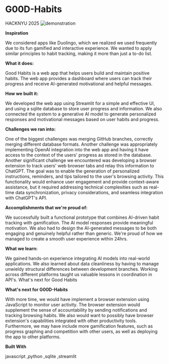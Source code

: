# G00D-Habits
HACKNYU 2025
![demonstration](/resources=true "demo.png")

**Inspiration**

We considered apps like Duolingo, which we realized we used frequently due to its fun gamified and interactive experience. We wanted to apply similar principles to habit tracking, making it more than just a to-do list.

**What it does:** 

Good Habits is a web app that helps users build and maintain positive habits. The web app provides a dashboard where users can track their progress and receive AI-generated motivational and helpful messages.

**How we built it:**

We developed the web app using Streamlit for a simple and effective UI, and using a sqlite database to store user progress and information. We also connected the system to a generative AI model to generate personalized responses and motivational messages based on user habits and progress.

**Challenges we ran into:**

One of the biggest challenges was merging GitHub branches, correctly merging different database formats. Another challenge was appropriately implementing OpenAI integration into the web app and having it have access to the context of the users' progress as stored in the database. Another significant challenge we encountered was developing a browser extension to track users' web browser tabs and relay this information to ChatGPT. The goal was to enable the generation of personalized instructions, reminders, and tips tailored to the user's browsing activity. This functionality would enhance user engagement and provide context-aware assistance, but it required addressing technical complexities such as real-time data synchronization, privacy considerations, and seamless integration with ChatGPT's API.

**Accomplishments that we're proud of:**

We successfully built a functional prototype that combines AI-driven habit tracking with gamification. The AI model responses provide meaningful motivation. We also had to design the AI-generated messages to be both engaging and genuinely helpful rather than generic. We're proud of how we managed to create a smooth user experience within 24hrs.

**What we learn:**

We gained hands-on experience integrating AI models into real-world applications. We also learned about data cleanliness by having to manage unwieldy structural differences between development branches. Working across different platforms taught us valuable lessons in coordination in API's.
What's next for Good Habits

**What's next for G00D-Habits**

With more time, we would have implement a browser extension using JavaScript to monitor user activity. The browser extension would supplement the sense of accountability by sending notifications and tracking browsing habits. We also would want to possibly have browser extension's capabilities integrated with other productivity tools. Furthermore, we may have include more gamification features, such as progress graphing and competition with other users, as well as deploying the app to other platforms.

**Built With**

javascript
,python
,sqlite
,streamlit
